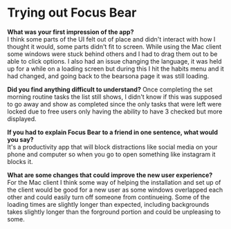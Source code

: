 # Trying out Focus Bear

**What was your first impression of the app?**  
I think some parts of the UI felt out of place and didn't interact with how I thought it would, some parts didn't fit to screen. While using the Mac client some windows were stuck behind others and I had to drag them out to be able to click options. I also had an issue changing the language, it was held up for a while on a loading screen but during this I hit the habits menu and it had changed, and going back to the bearsona page it was still loading. 

**Did you find anything difficult to understand?**
Once completing the set morning routine tasks the list still shows, I didn't know if this was supposed to go away and show as completed since the only tasks that were left were locked due to free users only having the ability to have 3 checked but more displayed.

**If you had to explain Focus Bear to a friend in one sentence, what would you say?**  
It's a productivity app that will block distractions like social media on your phone and computer so when you go to open something like instagram it blocks it.

**What are some changes that could improve the new user experience?**  
For the Mac client I think some way of helping the installation and set up of the client would be good for a new user as some windows overlapped each other and could easily turn off someone from continueing. Some of the loading times are slightly longer than expected, including backgrounds takes slightly longer than the forground portion and could be unpleasing to some. 